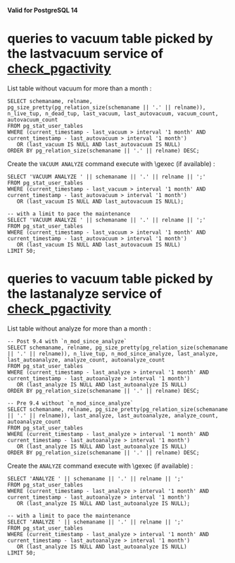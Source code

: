 **Valid for PostgreSQL 14**

# queries to vacuum table picked by the lastvacuum service of [check_pgactivity](https://github.com/OPMDG/check_pgactivity)

List table without vacuum for more than a month :

```
SELECT schemaname, relname,  pg_size_pretty(pg_relation_size(schemaname || '.' || relname)), n_live_tup, n_dead_tup, last_vacuum, last_autovacuum, vacuum_count, autovacuum_count
FROM pg_stat_user_tables 
WHERE (current_timestamp - last_vacuum > interval '1 month' AND current_timestamp - last_autovacuum > interval '1 month')
   OR (last_vacuum IS NULL AND last_autovacuum IS NULL)
ORDER BY pg_relation_size(schemaname || '.' || relname) DESC;
```

Create the `VACUUM ANALYZE` command execute with \gexec (if available) :

```
SELECT 'VACUUM ANALYZE ' || schemaname || '.' || relname || ';'
FROM pg_stat_user_tables
WHERE (current_timestamp - last_vacuum > interval '1 month' AND current_timestamp - last_autovacuum > interval '1 month')
   OR (last_vacuum IS NULL AND last_autovacuum IS NULL);

-- with a limit to pace the maintenance
SELECT 'VACUUM ANALYZE ' || schemaname || '.' || relname || ';'
FROM pg_stat_user_tables
WHERE (current_timestamp - last_vacuum > interval '1 month' AND current_timestamp - last_autovacuum > interval '1 month')
   OR (last_vacuum IS NULL AND last_autovacuum IS NULL)
LIMIT 50;
```

# queries to vacuum table picked by the lastanalyze service of [check_pgactivity](https://github.com/OPMDG/check_pgactivity)



List table without analyze for more than a month :

```
-- Post 9.4 with `n_mod_since_analyze`
SELECT schemaname, relname, pg_size_pretty(pg_relation_size(schemaname || '.' || relname)), n_live_tup, n_mod_since_analyze, last_analyze, last_autoanalyze, analyze_count, autoanalyze_count
FROM pg_stat_user_tables 
WHERE (current_timestamp - last_analyze > interval '1 month' AND current_timestamp - last_autoanalyze > interval '1 month')
   OR (last_analyze IS NULL AND last_autoanalyze IS NULL)
ORDER BY pg_relation_size(schemaname || '.' || relname) DESC;

-- Pre 9.4 without `n_mod_since_analyze`
SELECT schemaname, relname, pg_size_pretty(pg_relation_size(schemaname || '.' || relname)), last_analyze, last_autoanalyze, analyze_count, autoanalyze_count
FROM pg_stat_user_tables 
WHERE (current_timestamp - last_analyze > interval '1 month' AND current_timestamp - last_autoanalyze > interval '1 month')
   OR (last_analyze IS NULL AND last_autoanalyze IS NULL)
ORDER BY pg_relation_size(schemaname || '.' || relname) DESC;
```

Create the `ANALYZE` command execute with \gexec (if available) :

```
SELECT 'ANALYZE ' || schemaname || '.' || relname || ';'
FROM pg_stat_user_tables
WHERE (current_timestamp - last_analyze > interval '1 month' AND current_timestamp - last_autoanalyze > interval '1 month')
   OR (last_analyze IS NULL AND last_autoanalyze IS NULL);

-- with a limit to pace the maintenance
SELECT 'ANALYZE ' || schemaname || '.' || relname || ';'
FROM pg_stat_user_tables
WHERE (current_timestamp - last_analyze > interval '1 month' AND current_timestamp - last_autoanalyze > interval '1 month')
   OR (last_analyze IS NULL AND last_autoanalyze IS NULL)
LIMIT 50;
```

